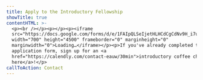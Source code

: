 ```yaml
---
title: Apply to the Introductory Fellowship
showTitle: true
contentHTML: >-
  <p><br /></p><p></p><p><iframe
  src="https://docs.google.com/forms/d/e/1FAIpQLSeIjetHLHCdCgCdNv9H_i7uOpy9GO5nLuAhU6esc3Ea8efyVQ/viewform?embedded=true"
  width="700" height="4500" frameborder="0" marginheight="0"
  marginwidth="0">Loading…</iframe></p><p>If you've already completed the
  application form, sign up for an <a
  href="https://calendly.com/contact-eauw/30min">introductory coffee chat
  here</a>!</p>
callToAction: Contact
---
```

